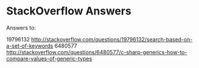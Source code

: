 StackOverflow Answers
=====================

Answers to:

19796132 http://stackoverflow.com/questions/19796132/search-based-on-a-set-of-keywords
6480577 http://stackoverflow.com/questions/6480577/c-sharp-generics-how-to-compare-values-of-generic-types

